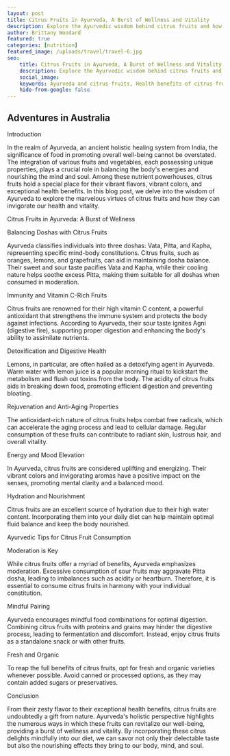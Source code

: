 ```yaml
---
layout: post
title: Citrus Fruits in Ayurveda, A Burst of Wellness and Vitality
description: Explore the Ayurvedic wisdom behind citrus fruits and how they can invigorate your health and well-being.
author: Brittany Woodard
featured: true
categories: [nutrition]
featured_image: /uploads/travel/travel-6.jpg
seo: 
    title: Citrus Fruits in Ayurveda, A Burst of Wellness and Vitality
    description: Explore the Ayurvedic wisdom behind citrus fruits and how they can invigorate your health and well-being.
    social_image: 
    keywords: Ayurveda and citrus fruits, Health benefits of citrus fruits, Citrus fruits for vitality, Ayurvedic properties of citrus fruits, Citrus fruits and dosha balance, Vitamin C-rich fruits in Ayurveda, Ayurvedic diet and citrus fruits, Citrus fruits for digestive health, Citrus fruits and immune system support, Ayurvedic remedies with citrus fruits
    hide-from-google: false
---
```


## Adventures in Australia

Introduction

In the realm of Ayurveda, an ancient holistic healing system from India, the significance of food in promoting overall well-being cannot be overstated. The integration of various fruits and vegetables, each possessing unique properties, plays a crucial role in balancing the body's energies and nourishing the mind and soul. Among these nutrient powerhouses, citrus fruits hold a special place for their vibrant flavors, vibrant colors, and exceptional health benefits. In this blog post, we delve into the wisdom of Ayurveda to explore the marvelous virtues of citrus fruits and how they can invigorate our health and vitality.

Citrus Fruits in Ayurveda: A Burst of Wellness

Balancing Doshas with Citrus Fruits

Ayurveda classifies individuals into three doshas: Vata, Pitta, and Kapha, representing specific mind-body constitutions. Citrus fruits, such as oranges, lemons, and grapefruits, can aid in maintaining dosha balance. Their sweet and sour taste pacifies Vata and Kapha, while their cooling nature helps soothe excess Pitta, making them suitable for all doshas when consumed in moderation.

Immunity and Vitamin C-Rich Fruits

Citrus fruits are renowned for their high vitamin C content, a powerful antioxidant that strengthens the immune system and protects the body against infections. According to Ayurveda, their sour taste ignites Agni (digestive fire), supporting proper digestion and enhancing the body's ability to assimilate nutrients.

Detoxification and Digestive Health

Lemons, in particular, are often hailed as a detoxifying agent in Ayurveda. Warm water with lemon juice is a popular morning ritual to kickstart the metabolism and flush out toxins from the body. The acidity of citrus fruits aids in breaking down food, promoting efficient digestion and preventing bloating.

Rejuvenation and Anti-Aging Properties

The antioxidant-rich nature of citrus fruits helps combat free radicals, which can accelerate the aging process and lead to cellular damage. Regular consumption of these fruits can contribute to radiant skin, lustrous hair, and overall vitality.

Energy and Mood Elevation

In Ayurveda, citrus fruits are considered uplifting and energizing. Their vibrant colors and invigorating aromas have a positive impact on the senses, promoting mental clarity and a balanced mood.

Hydration and Nourishment

Citrus fruits are an excellent source of hydration due to their high water content. Incorporating them into your daily diet can help maintain optimal fluid balance and keep the body nourished.

Ayurvedic Tips for Citrus Fruit Consumption

Moderation is Key

While citrus fruits offer a myriad of benefits, Ayurveda emphasizes moderation. Excessive consumption of sour fruits may aggravate Pitta dosha, leading to imbalances such as acidity or heartburn. Therefore, it is essential to consume citrus fruits in harmony with your individual constitution.

Mindful Pairing

Ayurveda encourages mindful food combinations for optimal digestion. Combining citrus fruits with proteins and grains may hinder the digestive process, leading to fermentation and discomfort. Instead, enjoy citrus fruits as a standalone snack or with other fruits.

Fresh and Organic

To reap the full benefits of citrus fruits, opt for fresh and organic varieties whenever possible. Avoid canned or processed options, as they may contain added sugars or preservatives.

Conclusion

From their zesty flavor to their exceptional health benefits, citrus fruits are undoubtedly a gift from nature. Ayurveda's holistic perspective highlights the numerous ways in which these fruits can revitalize our well-being, providing a burst of wellness and vitality. By incorporating these citrus delights mindfully into our diet, we can savor not only their delectable taste but also the nourishing effects they bring to our body, mind, and soul.